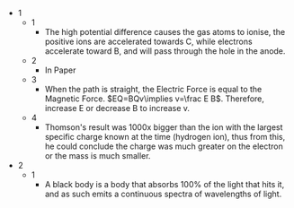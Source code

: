- 1
	- 1
		- The high potential difference causes the gas atoms to ionise, the positive ions are accelerated towards C, while electrons accelerate toward B, and will pass through the hole in the anode.
	- 2
		- In Paper
	- 3
		- When the path is straight, the Electric Force is equal to the Magnetic Force. $EQ=BQv\implies v=\frac E B$. Therefore, increase E or decrease B to increase v.
	- 4
		- Thomson's result was 1000x bigger than the ion with the largest specific charge known at the time (hydrogen ion), thus from this, he could conclude the charge was much greater on the electron or the mass is much smaller.
- 2
	- 1
		- A black body is a body that absorbs 100% of the light that hits it, and as such emits a continuous spectra of wavelengths of light.